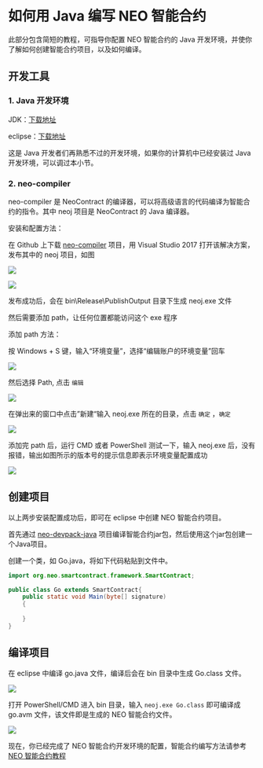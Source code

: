 # 如何用 Java 编写 NEO 智能合约

此部分包含简短的教程，可指导你配置 NEO 智能合约的 Java 开发环境，并使你了解如何创建智能合约项目，以及如何编译。

## 开发工具

### 1. Java 开发环境

JDK：[下载地址](http://www.oracle.com/technetwork/java/javase/downloads/jdk8-downloads-2133151.html)

eclipse：[下载地址](http://www.eclipse.org/downloads/)

这是 Java 开发者们再熟悉不过的开发环境，如果你的计算机中已经安装过 Java 开发环境，可以调过本小节。

### 2. neo-compiler

neo-compiler 是 NeoContract 的编译器，可以将高级语言的代码编译为智能合约的指令。其中 neoj 项目是 NeoContract 的 Java 编译器。

安装和配置方法：

在 Github 上下载 [neo-compiler](https://github.com/neo-project/neo-compiler) 项目，用 Visual Studio 2017 打开该解决方案，发布其中的 neoj 项目，如图

![](../assets/2017-08-14_18-21-53.png)

![](../assets/publish_and_profile_settings.jpg)

发布成功后，会在 bin\Release\PublishOutput 目录下生成 neoj.exe 文件

然后需要添加 path，让任何位置都能访问这个 exe 程序

添加 path 方法：

按 Windows + S 键，输入“环境变量”，选择“编辑账户的环境变量”回车

![](../assets/2017-06-07_12-07-03.png)


然后选择 Path, 点击 ` 编辑 `

![](../assets/environment_variable.png)

在弹出来的窗口中点击”新建“输入 neoj.exe 所在的目录，点击 ` 确定 ` ，` 确定 `

![](../assets/edit_environment_variable.png)

添加完 path 后，运行 CMD 或者 PowerShell 测试一下，输入 neoj.exe 后，没有报错，输出如图所示的版本号的提示信息即表示环境变量配置成功

![](../assets/2017-08-14_18-49-01.png)

## 创建项目

以上两步安装配置成功后，即可在 eclipse 中创建 NEO 智能合约项目。

首先通过 [neo-devpack-java](https://github.com/neo-project/neo-devpack-java) 项目编译智能合约jar包，然后使用这个jar包创建一个Java项目。

创建一个类，如 Go.java，将如下代码粘贴到文件中。

```java
import org.neo.smartcontract.framework.SmartContract;

public class Go extends SmartContract{
	public static void Main(byte[] signature)
	{
		
	}
}
```

## 编译项目

在 eclipse 中编译 go.java 文件，编译后会在 bin 目录中生成 Go.class 文件。

![](../assets/2017-08-16_12-13-27.png)

打开 PowerShell/CMD 进入 bin 目录，输入 `neoj.exe Go.class` 即可编译成 go.avm 文件，该文件即是生成的 NEO 智能合约文件。

![](../assets/2017-08-17_10-35-52.png)

现在，你已经完成了 NEO 智能合约开发环境的配置，智能合约编写方法请参考 [NEO 智能合约教程](tutorial.md)

